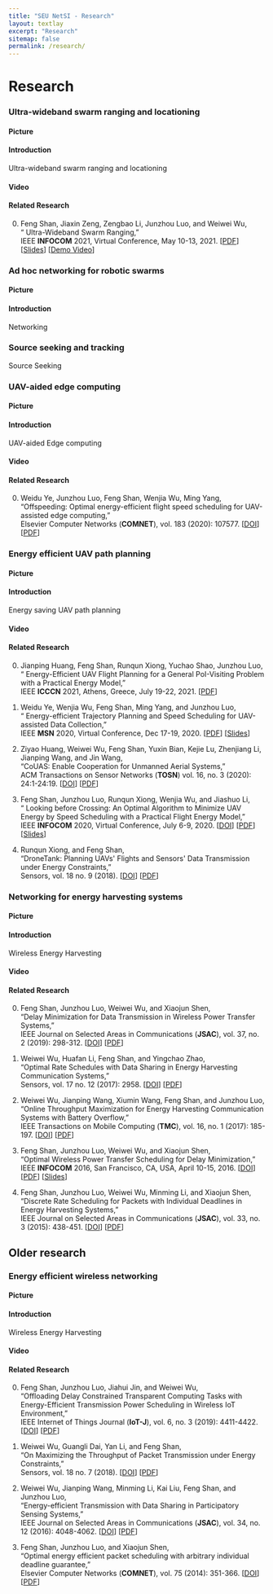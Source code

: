 ```yaml
---
title: "SEU NetSI - Research"
layout: textlay
excerpt: "Research"
sitemap: false
permalink: /research/
---
```


# Research

### Ultra-wideband swarm ranging and locationing

#### Picture

#### Introduction
Ultra-wideband swarm ranging and locationing

#### Video

#### Related Research

0. Feng Shan, Jiaxin Zeng, Zengbao Li, Junzhou Luo, and Weiwei Wu,<br>
&ldquo; Ultra-Wideband Swarm Ranging,&rdquo; <br>
IEEE <b>INFOCOM</b> 2021, Virtual Conference, May 10-13, 2021.
[<a href="papers/SZLLW-INFOCOM21p.pdf">PDF</a>]
[<a href="papers/SZLLW-INFOCOM21_slides.pdf">Slides</a>]
[<a href="https://www.youtube.com/watch?v=hJ8yo2ReBdA">Demo Video</a>]


### Ad hoc networking for robotic swarms

#### Picture

#### Introduction
Networking 

### Source seeking and tracking

Source Seeking


### UAV-aided edge computing

#### Picture

#### Introduction
UAV-aided Edge computing

#### Video

#### Related Research
0. Weidu Ye, Junzhou Luo, Feng Shan, Wenjia Wu, Ming Yang,<br>
&ldquo;Offspeeding: Optimal energy-efficient flight speed scheduling for UAV-assisted edge computing,&rdquo; <br>
Elsevier Computer Networks (<b>COMNET</b>), vol. 183 (2020): 107577.
[<a href="https://doi.org/10.1016/j.comnet.2020.107577">DOI</a>]
[<a href="papers/YLSWY-CN20.pdf">PDF</a>]


### Energy efficient UAV path planning 

#### Picture

#### Introduction
Energy saving UAV path planning 

#### Video

#### Related Research

0. Jianping Huang, Feng Shan, Runqun Xiong, Yuchao Shao, Junzhou Luo,<br>
&ldquo; Energy-Efficient UAV Flight Planning for a General PoI-Visiting Problem with a Practical Energy Model,&rdquo; <br>
IEEE <b>ICCCN</b> 2021, Athens, Greece, July 19-22, 2021.
[<a href="papers/HSXSL-ICCCN21p.pdf">PDF</a>]

0. Weidu Ye, Wenjia Wu, Feng Shan, Ming Yang, and Junzhou Luo,<br>
&ldquo; Energy-efficient Trajectory Planning and Speed Scheduling for UAV-assisted Data Collection,&rdquo; <br>
IEEE <b>MSN</b> 2020, Virtual Conference, Dec 17-19, 2020.
[<a href="papers/YWSYL-MSN21p.pdf">PDF</a>]
[<a href="papers/YWSYL-MSN21_slides.pdf">Slides</a>]

0. Ziyao Huang, Weiwei Wu, Feng Shan, Yuxin Bian, Kejie Lu, Zhenjiang Li, Jianping Wang, and Jin Wang,<br>
&ldquo;CoUAS: Enable Cooperation for Unmanned Aerial Systems,&rdquo; <br>
ACM Transactions on Sensor Networks (<b>TOSN</b>) vol. 16, no. 3 (2020): 24:1-24:19.
[<a href="https://doi.org/10.1145/3388323">DOI</a>]
[<a href="papers/HWSBLLWW-TOSN20.pdf">PDF</a>]


0. Feng Shan, Junzhou Luo, Runqun Xiong, Wenjia Wu, and Jiashuo Li,<br>
&ldquo; Looking before Crossing: An Optimal Algorithm to Minimize UAV Energy by Speed Scheduling with a Practical Flight Energy Model,&rdquo; <br>
IEEE <b>INFOCOM</b> 2020, Virtual Conference, July 6-9, 2020.
[<a href="https://dx.doi.org/10.1109/INFOCOM41043.2020.9155376">DOI</a>]
[<a href="papers/SLXWL-INFOCOM20p.pdf">PDF</a>]
[<a href="papers/SLXWL-INFOCOM20_slides.pdf">Slides</a>]

0. Runqun Xiong, and Feng Shan,<br>
&ldquo;DroneTank: Planning UAVs' Flights and Sensors' Data Transmission under Energy Constraints,&rdquo; <br>
Sensors, vol. 18 no. 9 (2018).
[<a href="https://doi.org/10.3390/s18092913">DOI</a>]
[<a href="papers/XS-Sensors18.pdf">PDF</a>]




### Networking for energy harvesting systems

#### Picture

#### Introduction
Wireless Energy Harvesting

#### Video

#### Related Research
0. Feng Shan, Junzhou Luo, Weiwei Wu, and Xiaojun Shen,<br>
&ldquo;Delay Minimization for Data Transmission in Wireless Power Transfer Systems,&rdquo; <br>
IEEE Journal on Selected Areas in Communications (<b>JSAC</b>), vol. 37, no. 2 (2019): 298-312.
[<a href="https://dx.doi.org/10.1109/JSAC.2018.2872395">DOI</a>]
[<a href="papers/SLWS-JSAC18.pdf">PDF</a>]

0. Weiwei Wu, Huafan Li, Feng Shan, and Yingchao Zhao,<br>
&ldquo;Optimal Rate Schedules with Data Sharing in Energy Harvesting Communication Systems,&rdquo; <br>
Sensors, vol. 17 no. 12 (2017): 2958.
[<a href="https://doi.org/10.3390/s17122958">DOI</a>]
[<a href="papers/WLSZ-Sensors17.pdf">PDF</a>]

0. Weiwei Wu, Jianping Wang, Xiumin Wang, Feng Shan, and Junzhou Luo,<br>
&ldquo;Online Throughput Maximization for Energy Harvesting Communication Systems with Battery Overflow,&rdquo; <br>
IEEE Transactions on Mobile Computing (<b>TMC</b>), vol. 16, no. 1 (2017): 185-197.
[<a href="https://dx.doi.org/10.1109/TMC.2016.2539163">DOI</a>]
[<a href="papers/WWWSL-TMC17.pdf">PDF</a>]

0. Feng Shan, Junzhou Luo, Weiwei Wu, and Xiaojun Shen,<br>
&ldquo;Optimal Wireless Power Transfer Scheduling for Delay Minimization,&rdquo; <br>
IEEE <b>INFOCOM</b> 2016, San Francisco, CA, USA, April 10-15, 2016.
[<a href="https://dx.doi.org/10.1109/INFOCOM.2016.7524521">DOI</a>]
[<a href="papers/SLWS-INFOCOM16.pdf">PDF</a>]
[<a href="papers/SLWS-INFOCOM16_slides.pdf">Slides</a>]

0. Feng Shan, Junzhou Luo, Weiwei Wu, Minming Li, and Xiaojun Shen,<br>
&ldquo;Discrete Rate Scheduling for Packets with Individual Deadlines in Energy Harvesting Systems,&rdquo; <br>
IEEE Journal on Selected Areas in Communications (<b>JSAC</b>), vol. 33, no. 3 (2015): 438-451.
[<a href="https://dx.doi.org/10.1109/JSAC.2015.2391491">DOI</a>]
[<a href="papers/SLWLS-JSAC15.pdf">PDF</a>]



## Older research 

### Energy efficient wireless networking

#### Picture

#### Introduction
Wireless Energy Harvesting

#### Video

#### Related Research

0. Feng Shan, Junzhou Luo, Jiahui Jin, and Weiwei Wu,<br>
&ldquo;Offloading Delay Constrained Transparent Computing Tasks with Energy-Efficient Transmission Power Scheduling in Wireless IoT Environment,&rdquo; <br>
IEEE Internet of Things Journal (<b>IoT-J</b>), vol. 6, no. 3 (2019): 4411-4422.
[<a href="https://dx.doi.org/10.1109/JIOT.2018.2883903">DOI</a>]
[<a href="papers/SLJW-IOTJ19.pdf">PDF</a>]

0. Weiwei Wu, Guangli Dai, Yan Li, and Feng Shan,<br>
&ldquo;On Maximizing the Throughput of Packet Transmission under Energy Constraints,&rdquo; <br>
Sensors, vol. 18 no. 7 (2018).
[<a href="https://doi.org/10.3390/s18072018">DOI</a>]
[<a href="papers/WDLS-Sensors18.pdf">PDF</a>]

0. Weiwei Wu, Jianping Wang, Minming Li, Kai Liu, Feng Shan, and Junzhou Luo,<br>
&ldquo;Energy-efficient Transmission with Data Sharing in Participatory Sensing Systems,&rdquo; <br>
IEEE Journal on Selected Areas in Communications (<b>JSAC</b>), vol. 34, no. 12 (2016): 4048-4062.
[<a href="https://dx.doi.org/10.1109/JSAC.2016.2621359">DOI</a>]
[<a href="papers/WWLLSL-JSAC16.pdf">PDF</a>]

0. Feng Shan, Junzhou Luo, and Xiaojun Shen,<br> 
&ldquo;Optimal energy efficient packet scheduling with arbitrary individual deadline guarantee,&rdquo;<br>
Elsevier Computer Networks (<b>COMNET</b>), vol. 75 (2014): 351-366.
[<a href="https://dx.doi.org/10.1016/j.comnet.2014.10.022">DOI</a>]
[<a href="papers/SLS-CN14.pdf">PDF</a>]


